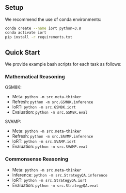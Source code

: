 <h1 align="center">

## Setup

We recommend the use of conda environments:

```sh
conda create --name iort python=3.8
conda activate iort
pip install -r requirements.txt
```

##  Quick Start

We provide example bash scripts for each task as follows:



### Mathematical Reasoning
GSM8K:
- Meta: `python -m src.meta-thinker`
- Refresh: `python -m src.GSM8K.inference`
- IoRT: `python -m src.GSM8K.iort`
- Evaluation: `python -m src.GSM8K.eval`

SVAMP:
- Meta: `python -m src.meta-thinker`
- Refresh: `python -m src.SAVMP.inference`
- IoRT: `python -m src.SVAMP.iort`
- Evaluation: `python -m src.SVAMP.eval`
  
### Commonsense Reasoning
- Meta: `python -m src.meta-thinker`
- Inference: `python -m src.StrategyQA.inference`
- IoRT: `python -m src.StrategyQA.iort`
- Evaluation: `python -m src.StrategyQA.eval`

